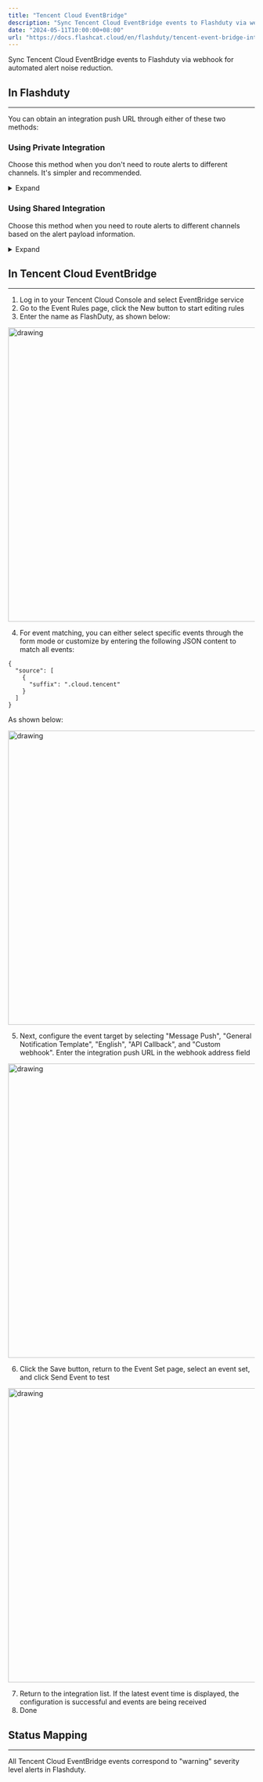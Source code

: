 ```yaml
---
title: "Tencent Cloud EventBridge"
description: "Sync Tencent Cloud EventBridge events to Flashduty via webhook for automated alert noise reduction"
date: "2024-05-11T10:00:00+08:00"
url: "https://docs.flashcat.cloud/en/flashduty/tencent-event-bridge-integration-guide"
---
```


Sync Tencent Cloud EventBridge events to Flashduty via webhook for automated alert noise reduction.

## In Flashduty
---
You can obtain an integration push URL through either of these two methods:

### Using Private Integration

Choose this method when you don't need to route alerts to different channels. It's simpler and recommended.

<details>
  <summary>Expand</summary>
  
  1. Go to the Flashduty console, select **Channel**, and enter a channel's details page
  2. Select the **Integrations** tab, click **Add Integration** to enter the integration page
  3. Choose **Tencent Cloud EventBridge** integration and click **Save** to generate a card
  4. Click the generated card to view the **push URL**, copy it for later use, and you're Done
  
</details>

### Using Shared Integration

Choose this method when you need to route alerts to different channels based on the alert payload information.

<details>
  <summary>Expand</summary>
  
  1. Go to the Flashduty console, select **Integration Center => Alerts** to enter the integration selection page
  2. Select **Tencent Cloud EventBridge** integration:
        - **Integration Name**: Define a name for this integration
  3. Click **Save** and copy the newly generated **push URL** for later use
  4. Click **Create Route** to configure routing rules. You can match different alerts to different channels based on conditions, or set a default channel as a fallback, and adjust as needed later
  5. Done
    
</details>

## In Tencent Cloud EventBridge
---
<div class="md-block">

1. Log in to your Tencent Cloud Console and select EventBridge service
2. Go to the Event Rules page, click the New button to start editing rules
3. Enter the name as FlashDuty, as shown below:

<img alt="drawing" width="600" src="https://download.flashcat.cloud/tencent-eb-new-rule.png" />

4. For event matching, you can either select specific events through the form mode or customize by entering the following JSON content to match all events:

```
{
  "source": [
    {
      "suffix": ".cloud.tencent"
    }
  ]
}
```

As shown below:

<img alt="drawing" width="600" src="https://download.flashcat.cloud/tencent-eb-match-rule.png" />

5. Next, configure the event target by selecting "Message Push", "General Notification Template", "English", "API Callback", and "Custom webhook". Enter the integration push URL in the webhook address field

<img alt="drawing" width="600" src="https://download.flashcat.cloud/tencent-eb-target-webhook.png" />

6. Click the Save button, return to the Event Set page, select an event set, and click Send Event to test

<img alt="drawing" width="600" src="https://download.flashcat.cloud/tencent-eb-test-send.png" />

7. Return to the integration list. If the latest event time is displayed, the configuration is successful and events are being received
8. Done

</div>

## Status Mapping
---
<div class="md-block">
  
All Tencent Cloud EventBridge events correspond to "warning" severity level alerts in Flashduty.

</div>
